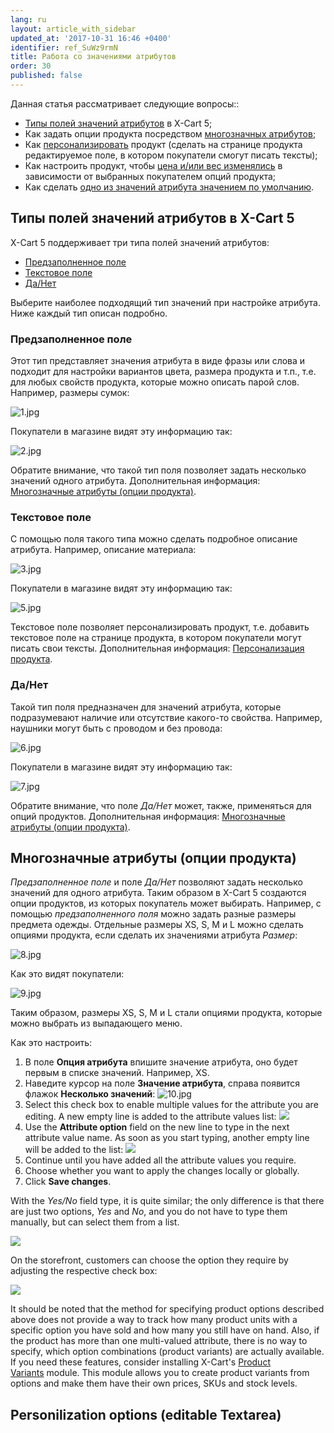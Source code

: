```yaml
---
lang: ru
layout: article_with_sidebar
updated_at: '2017-10-31 16:46 +0400'
identifier: ref_SuWz9rmN
title: Работа со значениями атрибутов
order: 30
published: false
---
```

Данная статья рассматривает следующие вопросы::

*   [Типы полей значений атрибутов](#attribute-value-field-types)  в X-Cart 5;
*   Как задать опции продукта посредством [многозначных атрибутов](#multi-value-attributes-product-options);
*   Как [персонализировать](#personilization-options-editable-textarea) продукт (сделать на странице продукта редактируемое поле, в котором покупатели смогут писать тексты);
*   Как настроить продукт, чтобы [цена и/или вес изменялись](#price-and-weight-modifiers) в зависимости от выбранных покупателем опций продукта;
*   Как сделать [одно из значений атрибута значением по умолчанию](#setting-the-default-attribute-value).

## Типы полей значений атрибутов в X-Cart 5

X-Cart 5 поддерживает три типа полей значений атрибутов:

*   [Предзаполненное поле](#plain-field)
*   [Текстовое поле](#textarea)
*   [Да/Нет](#yesno)

Выберите наиболее подходящий тип значений при настройке атрибута. Ниже каждый тип описан подробно.

### Предзаполненное поле

Этот тип представляет значения атрибута в виде фразы или слова и подходит для настройки вариантов цвета, размера продукта и т.п., т.е. для любых свойств продукта, которые можно описать парой слов. Например, размеры сумок:

![1.jpg]({{site.baseurl}}/attachments/ref_SuWz9rmN/1.jpg)

Покупатели в магазине видят эту информацию так:

![2.jpg]({{site.baseurl}}/attachments/ref_SuWz9rmN/2.jpg)

Обратите внимание, что такой тип поля позволяет задать несколько значений одного атрибута. Дополнительная информация: [Многозначные атрибуты (опции продукта)](#multi-value-attributes-product-options).

### Текстовое поле

С помощью поля такого типа можно сделать подробное описание атрибута. Например, описание материала:

![3.jpg]({{site.baseurl}}/attachments/ref_SuWz9rmN/3.jpg)

Покупатели в магазине видят эту информацию так:

![5.jpg]({{site.baseurl}}/attachments/ref_SuWz9rmN/5.jpg)

Текстовое поле позволяет персонализировать продукт, т.е. добавить текстовое поле на странице продукта, в котором покупатели могут писать свои тексты. Дополнительная информация: [Персонализация продукта](#personilization-options-editable-textarea).

### Да/Нет

Такой тип поля предназначен для значений атрибута, которые подразумевают наличие или отсутствие какого-то свойства. Например, наушники могут быть с проводом и без провода:

![6.jpg]({{site.baseurl}}/attachments/ref_SuWz9rmN/6.jpg)

Покупатели в магазине видят эту информацию так:

![7.jpg]({{site.baseurl}}/attachments/ref_SuWz9rmN/7.jpg)

Обратите внимание, что поле _Да/Нет_ может, также, применяться для опций продуктов. Дополнительная информация: [Многозначные атрибуты (опции продукта)](#multi-value-attributes-product-options).

## Многозначные атрибуты (опции продукта)

_Предзаполненное поле_ и поле _Да/Нет_ позволяют задать несколько значений для одного атрибута. Таким образом в  X-Cart 5 создаются опции продуктов, из которых покупатель может выбирать. Например, с помощью _предзаполненного поля_ можно задать разные размеры предмета одежды. Отдельные размеры XS, S, M и L можно сделать опциями продукта, если сделать их значениями атрибута _Размер_:

![8.jpg]({{site.baseurl}}/attachments/ref_SuWz9rmN/8.jpg)

Как это видят покупатели:

![9.jpg]({{site.baseurl}}/attachments/ref_SuWz9rmN/9.jpg)

Таким образом, размеры  XS, S, M и L стали опциями продукта, которые можно выбрать из выпадающего меню.

Как это настроить:

1.  В поле **Опция атрибута** впишите значение атрибута, оно будет первым в списке значений. Например,  XS.
2.  Наведите курсор на поле **Значение атрибута**, справа появится флажок **Несколько значений**:
    ![10.jpg]({{site.baseurl}}/attachments/ref_SuWz9rmN/10.jpg)
3.  Select this check box to enable multiple values for the attribute you are editing. A new empty line is added to the attribute values list:
    ![]({{site.baseurl}}/attachments/7504859/8719332.png)
4.  Use the **Attribute option** field on the new line to type in the next attribute value name. As soon as you start typing, another empty line will be added to the list:
    ![]({{site.baseurl}}/attachments/7504859/8719333.png)
5.  Continue until you have added all the attribute values you require.
6.  Choose whether you want to apply the changes locally or globally.
7.  Click **Save changes**.

With the _Yes/No_ field type, it is quite similar; the only difference is that there are just two options, _Yes_ and _No_, and you do not have to type them manually, but can select them from a list.

![]({{site.baseurl}}/attachments/7504859/8719334.png)

On the storefront, customers can choose the option they require by adjusting the respective check box:

![]({{site.baseurl}}/attachments/7504859/7602537.png)

It should be noted that the method for specifying product options described above does not provide a way to track how many product units with a specific option you have sold and how many you still have on hand. Also, if the product has more than one multi-valued attribute, there is no way to specify, which option combinations (product variants) are actually available. If you need these features, consider installing X-Cart's [Product Variants](http://www.x-cart.com/extensions/addons/product-variants.html) module. This module allows you to create product variants from options and make them have their own prices, SKUs and stock levels.

## Personilization options (editable Textarea)
